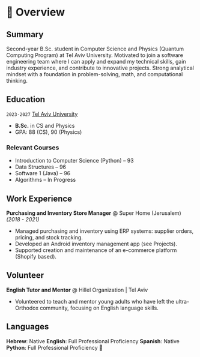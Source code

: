 # 📖 Overview

## Summary

Second-year B.Sc. student in Computer Science and Physics (Quantum Computing Program) at Tel Aviv University. Motivated to join a software engineering team where I can apply and expand my technical skills, gain industry experience, and contribute to innovative projects. Strong analytical mindset with a foundation in problem-solving, math, and computational thinking.

## Education

`2023-2027` [Tel Aviv University](https://www.tau.ac.il/en/)
- **B.Sc.** in CS and Physics
- GPA: 88 (CS), 90 (Physics)

### Relevant Courses
- Introduction to Computer Science (Python) – 93
- Data Structures – 96
- Software 1 (Java) – 96
- Algorithms – In Progress

## Work Experience

**Purchasing and Inventory Store Manager** @ Super Home (Jerusalem) _(2018 - 2021)_

- Managed purchasing and inventory using ERP systems: supplier orders, pricing, and stock tracking.
- Developed an Android inventory management app (see Projects).
- Supported creation and maintenance of an e-commerce platform (Shopify based).

## Volunteer

**English Tutor and Mentor** @ Hillel Organization | Tel Aviv

- Volunteered to teach and mentor young adults who have left the ultra-Orthodox community, focusing on English language skills.

## Languages
**Hebrew**: Native
**English**: Full Professional Proficiency
**Spanish**: Native
**Python**: Full Professional Proficiency 🐍